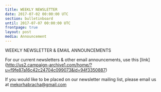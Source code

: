 ```yaml
---
title: WEEKLY NEWSLETTER
date: 2017-07-02 00:00:00 UTC
section: bulletinboard
until: 2017-07-07 00:00:00 UTC
frontpage: true
layout: post
media: Announcement
---
```


WEEKLY NEWSLETTER & EMAIL ANNOUNCEMENTS

For our current newsletters & other email announcements, use this [link] (http://us2.campaign-archive1.com/home/?u=f9fe87a16c42c24704c099073&id=94f3350887) 

If you would like to be placed on our newsletter mailing list, please email us at mekorhabracha@gmail.com
